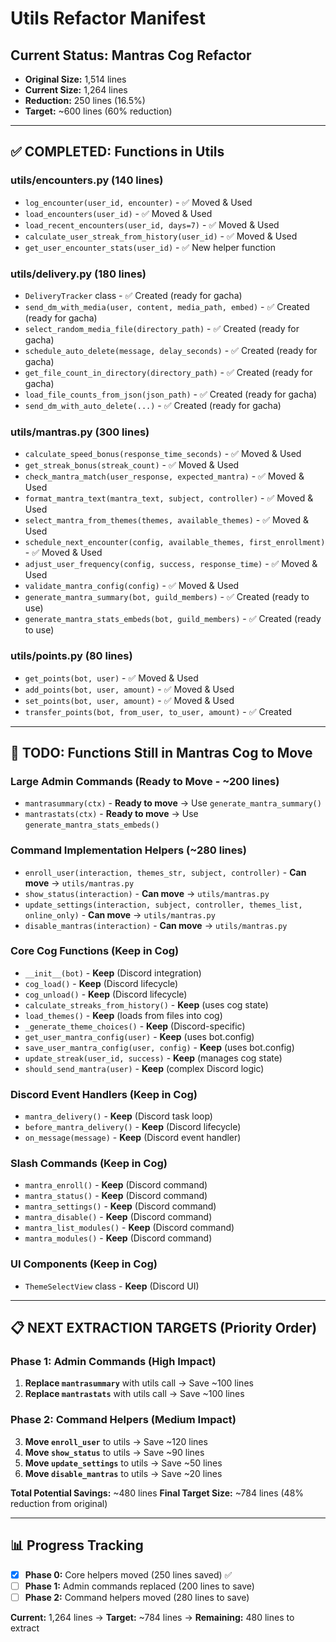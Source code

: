 # Utils Refactor Manifest

## Current Status: Mantras Cog Refactor
- **Original Size:** 1,514 lines
- **Current Size:** 1,264 lines  
- **Reduction:** 250 lines (16.5%)
- **Target:** ~600 lines (60% reduction)

---

## ✅ COMPLETED: Functions in Utils

### utils/encounters.py (140 lines)
- `log_encounter(user_id, encounter)` - ✅ Moved & Used
- `load_encounters(user_id)` - ✅ Moved & Used  
- `load_recent_encounters(user_id, days=7)` - ✅ Moved & Used
- `calculate_user_streak_from_history(user_id)` - ✅ Moved & Used
- `get_user_encounter_stats(user_id)` - ✅ New helper function

### utils/delivery.py (180 lines)
- `DeliveryTracker` class - ✅ Created (ready for gacha)
- `send_dm_with_media(user, content, media_path, embed)` - ✅ Created (ready for gacha)
- `select_random_media_file(directory_path)` - ✅ Created (ready for gacha)
- `schedule_auto_delete(message, delay_seconds)` - ✅ Created (ready for gacha)
- `get_file_count_in_directory(directory_path)` - ✅ Created (ready for gacha)
- `load_file_counts_from_json(json_path)` - ✅ Created (ready for gacha)
- `send_dm_with_auto_delete(...)` - ✅ Created (ready for gacha)

### utils/mantras.py (300 lines)
- `calculate_speed_bonus(response_time_seconds)` - ✅ Moved & Used
- `get_streak_bonus(streak_count)` - ✅ Moved & Used
- `check_mantra_match(user_response, expected_mantra)` - ✅ Moved & Used
- `format_mantra_text(mantra_text, subject, controller)` - ✅ Moved & Used
- `select_mantra_from_themes(themes, available_themes)` - ✅ Moved & Used
- `schedule_next_encounter(config, available_themes, first_enrollment)` - ✅ Moved & Used
- `adjust_user_frequency(config, success, response_time)` - ✅ Moved & Used
- `validate_mantra_config(config)` - ✅ Moved & Used
- `generate_mantra_summary(bot, guild_members)` - ✅ Created (ready to use)
- `generate_mantra_stats_embeds(bot, guild_members)` - ✅ Created (ready to use)

### utils/points.py (80 lines)
- `get_points(bot, user)` - ✅ Moved & Used
- `add_points(bot, user, amount)` - ✅ Moved & Used
- `set_points(bot, user, amount)` - ✅ Moved & Used
- `transfer_points(bot, from_user, to_user, amount)` - ✅ Created

---

## 🎯 TODO: Functions Still in Mantras Cog to Move

### Large Admin Commands (Ready to Move - ~200 lines)
- `mantrasummary(ctx)` - **Ready to move** → Use `generate_mantra_summary()`
- `mantrastats(ctx)` - **Ready to move** → Use `generate_mantra_stats_embeds()`

### Command Implementation Helpers (~280 lines)
- `enroll_user(interaction, themes_str, subject, controller)` - **Can move** → `utils/mantras.py`
- `show_status(interaction)` - **Can move** → `utils/mantras.py`  
- `update_settings(interaction, subject, controller, themes_list, online_only)` - **Can move** → `utils/mantras.py`
- `disable_mantras(interaction)` - **Can move** → `utils/mantras.py`

### Core Cog Functions (Keep in Cog)
- `__init__(bot)` - **Keep** (Discord integration)
- `cog_load()` - **Keep** (Discord lifecycle)
- `cog_unload()` - **Keep** (Discord lifecycle)
- `calculate_streaks_from_history()` - **Keep** (uses cog state)
- `load_themes()` - **Keep** (loads from files into cog)
- `_generate_theme_choices()` - **Keep** (Discord-specific)
- `get_user_mantra_config(user)` - **Keep** (uses bot.config)
- `save_user_mantra_config(user, config)` - **Keep** (uses bot.config)
- `update_streak(user_id, success)` - **Keep** (manages cog state)
- `should_send_mantra(user)` - **Keep** (complex Discord logic)

### Discord Event Handlers (Keep in Cog)
- `mantra_delivery()` - **Keep** (Discord task loop)
- `before_mantra_delivery()` - **Keep** (Discord lifecycle)  
- `on_message(message)` - **Keep** (Discord event handler)

### Slash Commands (Keep in Cog)
- `mantra_enroll()` - **Keep** (Discord command)
- `mantra_status()` - **Keep** (Discord command)
- `mantra_settings()` - **Keep** (Discord command)
- `mantra_disable()` - **Keep** (Discord command)
- `mantra_list_modules()` - **Keep** (Discord command)
- `mantra_modules()` - **Keep** (Discord command)

### UI Components (Keep in Cog)
- `ThemeSelectView` class - **Keep** (Discord UI)

---

## 📋 NEXT EXTRACTION TARGETS (Priority Order)

### Phase 1: Admin Commands (High Impact)
1. **Replace `mantrasummary`** with utils call → Save ~100 lines
2. **Replace `mantrastats`** with utils call → Save ~100 lines

### Phase 2: Command Helpers (Medium Impact)  
3. **Move `enroll_user`** to utils → Save ~120 lines
4. **Move `show_status`** to utils → Save ~90 lines
5. **Move `update_settings`** to utils → Save ~50 lines
6. **Move `disable_mantras`** to utils → Save ~20 lines

**Total Potential Savings:** ~480 lines
**Final Target Size:** ~784 lines (48% reduction from original)

---

## 📊 Progress Tracking

- [x] **Phase 0:** Core helpers moved (250 lines saved) ✅
- [ ] **Phase 1:** Admin commands replaced (200 lines to save)
- [ ] **Phase 2:** Command helpers moved (280 lines to save)

**Current:** 1,264 lines → **Target:** ~784 lines → **Remaining:** 480 lines to extract